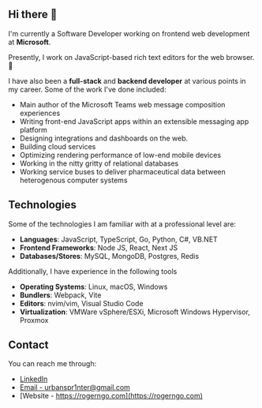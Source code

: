 ## Hi there 👋

I'm currently a Software Developer working on frontend web development at **Microsoft**. 

Presently, I work on JavaScript-based rich text editors for the web browser. 📝

I have also been a **full-stack** and **backend developer** at various points in my career. Some of the work I've done included:
* Main author of the Microsoft Teams web message composition experiences
* Writing front-end JavaScript apps within an extensible messaging app platform
* Designing integrations and dashboards on the web.
* Building cloud services
* Optimizing rendering performance of low-end mobile devices
* Working in the nitty gritty of relational databases
* Working service buses to deliver pharmaceutical data between heterogenous computer systems

## Technologies

Some of the technologies I am familiar with at a professional level are:

* **Languages**: JavaScript, TypeScript, Go, Python, C#, VB.NET
* **Frontend Frameworks**: Node JS, React, Next JS
* **Databases/Stores**: MySQL, MongoDB, Postgres, Redis

Additionally, I have experience in the following tools

* **Operating Systems**: Linux, macOS, Windows
* **Bundlers**: Webpack, Vite
* **Editors**: nvim/vim, Visual Studio Code
* **Virtualization**: VMWare vSphere/ESXi, Microsoft Windows Hypervisor, Proxmox

## Contact
You can reach me through:
* [LinkedIn](https://www.linkedin.com/in/rogerngo90)
* [Email - urbanspr1nter@gmail.com](mailto:urbanspr1nter@gmail.com)
* [Website - https://rogerngo.com](https://rogerngo.com) 

<!--
**urbanspr1nter/urbanspr1nter** is a ✨ _special_ ✨ repository because its `README.md` (this file) appears on your GitHub profile.

Here are some ideas to get you started:

- 🔭 I’m currently working on ...
- 🌱 I’m currently learning ...
- 👯 I’m looking to collaborate on ...
- 🤔 I’m looking for help with ...
- 💬 Ask me about ...
- 📫 How to reach me: ...
- 😄 Pronouns: ...
- ⚡ Fun fact: ...
-->
